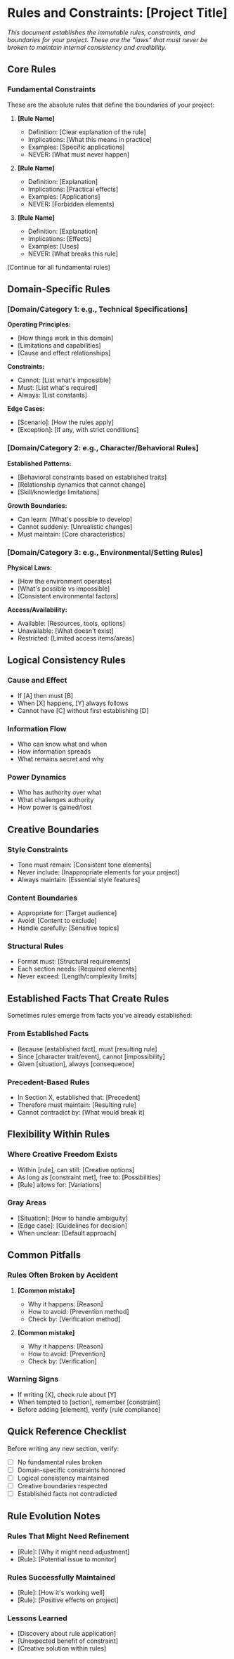 # Rules and Constraints: [Project Title]

*This document establishes the immutable rules, constraints, and boundaries for your project. These are the "laws" that must never be broken to maintain internal consistency and credibility.*

## Core Rules

### Fundamental Constraints
These are the absolute rules that define the boundaries of your project:

1. **[Rule Name]**
   - Definition: [Clear explanation of the rule]
   - Implications: [What this means in practice]
   - Examples: [Specific applications]
   - NEVER: [What must never happen]

2. **[Rule Name]**
   - Definition: [Explanation]
   - Implications: [Practical effects]
   - Examples: [Applications]
   - NEVER: [Forbidden elements]

3. **[Rule Name]**
   - Definition: [Explanation]
   - Implications: [Effects]
   - Examples: [Uses]
   - NEVER: [What breaks this rule]

[Continue for all fundamental rules]

## Domain-Specific Rules

### [Domain/Category 1: e.g., Technical Specifications]

**Operating Principles:**
- [How things work in this domain]
- [Limitations and capabilities]
- [Cause and effect relationships]

**Constraints:**
- Cannot: [List what's impossible]
- Must: [List what's required]
- Always: [List constants]

**Edge Cases:**
- [Scenario]: [How the rules apply]
- [Exception]: [If any, with strict conditions]

### [Domain/Category 2: e.g., Character/Behavioral Rules]

**Established Patterns:**
- [Behavioral constraints based on established traits]
- [Relationship dynamics that cannot change]
- [Skill/knowledge limitations]

**Growth Boundaries:**
- Can learn: [What's possible to develop]
- Cannot suddenly: [Unrealistic changes]
- Must maintain: [Core characteristics]

### [Domain/Category 3: e.g., Environmental/Setting Rules]

**Physical Laws:**
- [How the environment operates]
- [What's possible vs impossible]
- [Consistent environmental factors]

**Access/Availability:**
- Available: [Resources, tools, options]
- Unavailable: [What doesn't exist]
- Restricted: [Limited access items/areas]

## Logical Consistency Rules

### Cause and Effect
- If [A] then must [B]
- When [X] happens, [Y] always follows
- Cannot have [C] without first establishing [D]

### Information Flow
- Who can know what and when
- How information spreads
- What remains secret and why

### Power Dynamics
- Who has authority over what
- What challenges authority
- How power is gained/lost

## Creative Boundaries

### Style Constraints
- Tone must remain: [Consistent tone elements]
- Never include: [Inappropriate elements for your project]
- Always maintain: [Essential style features]

### Content Boundaries
- Appropriate for: [Target audience]
- Avoid: [Content to exclude]
- Handle carefully: [Sensitive topics]

### Structural Rules
- Format must: [Structural requirements]
- Each section needs: [Required elements]
- Never exceed: [Length/complexity limits]

## Established Facts That Create Rules

Sometimes rules emerge from facts you've already established:

### From Established Facts
- Because [established fact], must [resulting rule]
- Since [character trait/event], cannot [impossibility]
- Given [situation], always [consequence]

### Precedent-Based Rules
- In Section X, established that: [Precedent]
- Therefore must maintain: [Resulting rule]
- Cannot contradict by: [What would break it]

## Flexibility Within Rules

### Where Creative Freedom Exists
- Within [rule], can still: [Creative options]
- As long as [constraint met], free to: [Possibilities]
- [Rule] allows for: [Variations]

### Gray Areas
- [Situation]: [How to handle ambiguity]
- [Edge case]: [Guidelines for decision]
- When unclear: [Default approach]

## Common Pitfalls

### Rules Often Broken by Accident
1. **[Common mistake]**
   - Why it happens: [Reason]
   - How to avoid: [Prevention method]
   - Check by: [Verification method]

2. **[Common mistake]**
   - Why it happens: [Reason]  
   - How to avoid: [Prevention]
   - Check by: [Verification]

### Warning Signs
- If writing [X], check rule about [Y]
- When tempted to [action], remember [constraint]
- Before adding [element], verify [rule compliance]

## Quick Reference Checklist

Before writing any new section, verify:

- [ ] No fundamental rules broken
- [ ] Domain-specific constraints honored
- [ ] Logical consistency maintained
- [ ] Creative boundaries respected
- [ ] Established facts not contradicted

## Rule Evolution Notes

### Rules That Might Need Refinement
- [Rule]: [Why it might need adjustment]
- [Rule]: [Potential issue to monitor]

### Rules Successfully Maintained
- [Rule]: [How it's working well]
- [Rule]: [Positive effects on project]

### Lessons Learned
- [Discovery about rule application]
- [Unexpected benefit of constraint]
- [Creative solution within rules] 